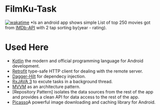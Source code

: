 # FilmKu-Task
[![wakatime](https://wakatime.com/badge/user/4bf93fac-283e-45e1-a697-44e3265aacad/project/f45cf9b0-8f83-490b-be99-993cbf0b94a4.svg)](https://wakatime.com/badge/user/4bf93fac-283e-45e1-a697-44e3265aacad/project/f45cf9b0-8f83-490b-be99-993cbf0b94a4)
*Is an android app shows simple List of top 250 movies got from [IMDb-API](https://imdb-api.com/) with 2 tap sorting by(year - rating).
# Used Here 
- [Kotlin](https://kotlinlang.org/) the modern and official programming language for Android development.
- [Retrofit](https://square.github.io/retrofit/) type-safe HTTP client for dealing with the remote server.
- [Dagger-Hilt](https://developer.android.com/training/dependency-injection/hilt-android) for dependecy injection.
- [RxJAVA 3](https://github.com/ReactiveX/RxAndroid) to excute tasks in a background thread.
- [MVVM](https://developer.android.com/topic/libraries/architecture/viewmodel?gclsrc=ds&gclsrc=ds) as an architecture pattern.
- [Repository Pattern]  isolates the data sources from the rest of the app and provides a clean API for data access to the rest of the app.
- [Picasso](https://square.github.io/picasso/)A powerful image downloading and caching library for Android.
